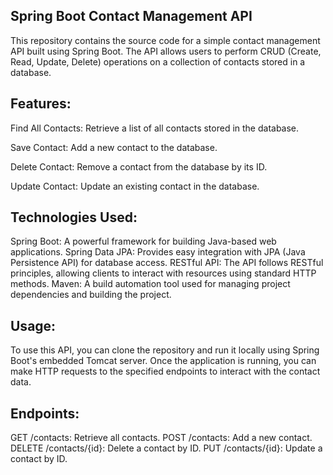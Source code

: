 ## Spring Boot Contact Management API
This repository contains the source code for a simple contact management API built using Spring Boot. The API allows users to perform CRUD (Create, Read, Update, Delete) operations on a collection of contacts stored in a database.

## Features:
Find All Contacts: Retrieve a list of all contacts stored in the database.

Save Contact: Add a new contact to the database.

Delete Contact: Remove a contact from the database by its ID.

Update Contact: Update an existing contact in the database.
## Technologies Used:
Spring Boot: A powerful framework for building Java-based web applications.
Spring Data JPA: Provides easy integration with JPA (Java Persistence API) for database access.
RESTful API: The API follows RESTful principles, allowing clients to interact with resources using standard HTTP methods.
Maven: A build automation tool used for managing project dependencies and building the project.
## Usage:
To use this API, you can clone the repository and run it locally using Spring Boot's embedded Tomcat server. Once the application is running, you can make HTTP requests to the specified endpoints to interact with the contact data.

## Endpoints:
GET /contacts: Retrieve all contacts.
POST /contacts: Add a new contact.
DELETE /contacts/{id}: Delete a contact by ID.
PUT /contacts/{id}: Update a contact by ID.
